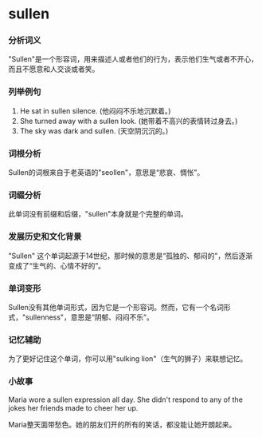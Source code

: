 # sullen

### 分析词义

  

"Sullen"是一个形容词，用来描述人或者他们的行为，表示他们生气或者不开心，而且不愿意和人交谈或者笑。

  

### 列举例句

  

1.  He sat in sullen silence. (他闷闷不乐地沉默着。)
2.  She turned away with a sullen look. (她带着不高兴的表情转过身去。)
3.  The sky was dark and sullen. (天空阴沉沉的。)

  

### 词根分析

  

Sullen的词根来自于老英语的"seollen"，意思是“悲哀、惆怅”。

  

### 词缀分析

  

此单词没有前缀和后缀，"sullen"本身就是个完整的单词。

  

### 发展历史和文化背景

  

"Sullen" 这个单词起源于14世纪，那时候的意思是“孤独的、郁闷的”，然后逐渐变成了“生气的、心情不好的”。

  

### 单词变形

  

Sullen没有其他单词形式，因为它是一个形容词。然而，它有一个名词形式，"sullenness"，意思是“阴郁、闷闷不乐”。

  

### 记忆辅助

  

为了更好记住这个单词，你可以用"sulking lion"（生气的狮子）来联想记忆。

  

### 小故事

  

Maria wore a sullen expression all day. She didn't respond to any of the jokes her friends made to cheer her up.

  

Maria整天面带愁色。她的朋友们开的所有的笑话，都没能让她开朗起来。
